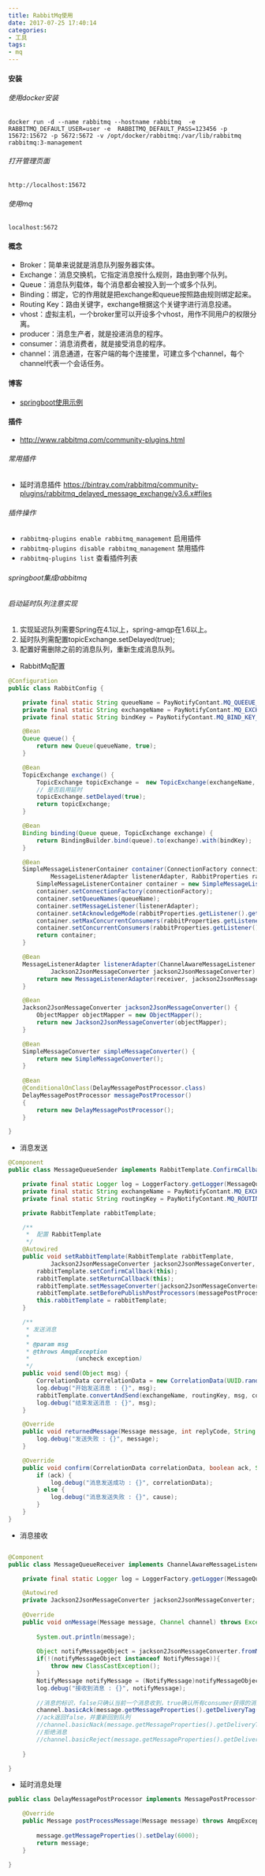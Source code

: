 ```yaml
---
title: RabbitMq使用
date: 2017-07-25 17:40:14
categories: 
- 工具
tags:
- mq
---
```


#### 安装

###### 使用docker安装

```
docker run -d --name rabbitmq --hostname rabbitmq  -e RABBITMQ_DEFAULT_USER=user -e  RABBITMQ_DEFAULT_PASS=123456 -p 15672:15672 -p 5672:5672 -v /opt/docker/rabbitmq:/var/lib/rabbitmq rabbitmq:3-management
```

###### 打开管理页面
```
http://localhost:15672
```

###### 使用mq
```
localhost:5672
```

#### 概念

- Broker：简单来说就是消息队列服务器实体。
- Exchange：消息交换机，它指定消息按什么规则，路由到哪个队列。
- Queue：消息队列载体，每个消息都会被投入到一个或多个队列。
- Binding：绑定，它的作用就是把exchange和queue按照路由规则绑定起来。
- Routing Key：路由关键字，exchange根据这个关键字进行消息投递。
- vhost：虚拟主机，一个broker里可以开设多个vhost，用作不同用户的权限分离。
- producer：消息生产者，就是投递消息的程序。
- consumer：消息消费者，就是接受消息的程序。
- channel：消息通道，在客户端的每个连接里，可建立多个channel，每个channel代表一个会话任务。


#### 博客

- [springboot使用示例](http://www.jianshu.com/p/e1258c004314)


#### 插件

- http://www.rabbitmq.com/community-plugins.html

###### 常用插件

- 延时消息插件  https://bintray.com/rabbitmq/community-plugins/rabbitmq_delayed_message_exchange/v3.6.x#files

###### 插件操作

- `rabbitmq-plugins enable rabbitmq_management`       启用插件
- `rabbitmq-plugins disable rabbitmq_management`      禁用插件
- `rabbitmq-plugins list`                             查看插件列表


###### springboot集成rabbitmq

###### 启动延时队列注意实现
1. 实现延迟队列需要Spring在4.1以上，spring-amqp在1.6以上。
2. 延时队列需配置topicExchange.setDelayed(true);
3. 配置好需删除之前的消息队列，重新生成消息队列。

- RabbitMq配置
``` java
@Configuration
public class RabbitConfig {

	private final static String queueName = PayNotifyContant.MQ_QUEEUE_NOTIFY_NAME;
	private final static String exchangeName = PayNotifyContant.MQ_EXCHANGE_NOTIFY_NAME;
	private final static String bindKey = PayNotifyContant.MQ_BIND_KEY_NOTIFY_NAME;

	@Bean
	Queue queue() {
		return new Queue(queueName, true);
	}

	@Bean
	TopicExchange exchange() {
		TopicExchange topicExchange =  new TopicExchange(exchangeName, true, false);
		// 是否启用延时
		topicExchange.setDelayed(true);
		return topicExchange;
	}

	@Bean
	Binding binding(Queue queue, TopicExchange exchange) {
		return BindingBuilder.bind(queue).to(exchange).with(bindKey);
	}

	@Bean
	SimpleMessageListenerContainer container(ConnectionFactory connectionFactory,
			MessageListenerAdapter listenerAdapter, RabbitProperties rabbitProperties) {
		SimpleMessageListenerContainer container = new SimpleMessageListenerContainer();
		container.setConnectionFactory(connectionFactory);
		container.setQueueNames(queueName);
		container.setMessageListener(listenerAdapter);
		container.setAcknowledgeMode(rabbitProperties.getListener().getSimple().getAcknowledgeMode());
		container.setMaxConcurrentConsumers(rabbitProperties.getListener().getSimple().getMaxConcurrency());
		container.setConcurrentConsumers(rabbitProperties.getListener().getSimple().getConcurrency());
		return container;
	}

	@Bean
	MessageListenerAdapter listenerAdapter(ChannelAwareMessageListener receiver,
			Jackson2JsonMessageConverter jackson2JsonMessageConverter) {
		return new MessageListenerAdapter(receiver, jackson2JsonMessageConverter);
	}

	@Bean
	Jackson2JsonMessageConverter jackson2JsonMessageConverter() {
		ObjectMapper objectMapper = new ObjectMapper();
		return new Jackson2JsonMessageConverter(objectMapper);
	}

	@Bean
	SimpleMessageConverter simpleMessageConverter() {
		return new SimpleMessageConverter();
	}
	
	@Bean
	@ConditionalOnClass(DelayMessagePostProcessor.class)
	DelayMessagePostProcessor messagePostProcessor()
	{
		return new DelayMessagePostProcessor();
	}

}

```

- 消息发送
``` java
@Component
public class MessageQueueSender implements RabbitTemplate.ConfirmCallback, ReturnCallback {

	private final static Logger log = LoggerFactory.getLogger(MessageQueueSender.class);
	private final static String exchangeName = PayNotifyContant.MQ_EXCHANGE_NOTIFY_NAME;
	private final static String routingKey = PayNotifyContant.MQ_ROUTING_KEY_NOTIFY_NAME;

	private RabbitTemplate rabbitTemplate;

	/**
	 *  配置 RabbitTemplate
	 */
	@Autowired
	public void setRabbitTemplate(RabbitTemplate rabbitTemplate,
			Jackson2JsonMessageConverter jackson2JsonMessageConverter, DelayMessagePostProcessor messagePostProcessor) {
		rabbitTemplate.setConfirmCallback(this);
		rabbitTemplate.setReturnCallback(this);
		rabbitTemplate.setMessageConverter(jackson2JsonMessageConverter);
		rabbitTemplate.setBeforePublishPostProcessors(messagePostProcessor);
		this.rabbitTemplate = rabbitTemplate;
	}

	/**
	 * 发送消息
	 * 
	 * @param msg
	 * @throws AmqpException
	 *             (uncheck exception)
	 */
	public void send(Object msg) {
		CorrelationData correlationData = new CorrelationData(UUID.randomUUID().toString());
		log.debug("开始发送消息 : {}", msg);
		rabbitTemplate.convertAndSend(exchangeName, routingKey, msg, correlationData);
		log.debug("结束发送消息 : {}", msg);
	}

	@Override
	public void returnedMessage(Message message, int replyCode, String replyText, String exchange, String routingKey) {
		log.debug("发送失败 : {}", message);
	}

	@Override
	public void confirm(CorrelationData correlationData, boolean ack, String cause) {
		if (ack) {
			log.debug("消息发送成功 : {}", correlationData);
		} else {
			log.debug("消息发送失败 : {}", cause);
		}
	}
}

```

- 消息接收
``` java

@Component
public class MessageQueueReceiver implements ChannelAwareMessageListener {

	private final static Logger log = LoggerFactory.getLogger(MessageQueueReceiver.class);

	@Autowired
	private Jackson2JsonMessageConverter jackson2JsonMessageConverter;
	
	@Override
	public void onMessage(Message message, Channel channel) throws Exception {
		
		System.out.println(message);
		
		Object notifyMessageObject = jackson2JsonMessageConverter.fromMessage(message);
		if(!(notifyMessageObject instanceof NotifyMessage)){
			throw new ClassCastException();
		}
		NotifyMessage notifyMessage = (NotifyMessage)notifyMessageObject;
		log.debug("接收到消息 : {}", notifyMessage);
		
		//消息的标识，false只确认当前一个消息收到，true确认所有consumer获得的消息
		channel.basicAck(message.getMessageProperties().getDeliveryTag(), false);
		//ack返回false，并重新回到队列 
		//channel.basicNack(message.getMessageProperties().getDeliveryTag(), false, true);
		//拒绝消息
		//channel.basicReject(message.getMessageProperties().getDeliveryTag(), true);
		
	}

}
```

- 延时消息处理
``` java
public class DelayMessagePostProcessor implements MessagePostProcessor{

	@Override
	public Message postProcessMessage(Message message) throws AmqpException {
		
		message.getMessageProperties().setDelay(6000);
		return message;
	}

}
```